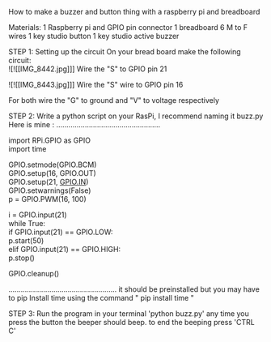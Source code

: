 How to make a buzzer and button thing with a raspberry pi and breadboard

Materials:
1 Raspberry pi and GPIO pin connector 
1 breadboard 
6 M to F wires
1 key studio button 
1 key studio active buzzer 


STEP 1: Setting up the circuit
On your  bread board make the following circuit:  
![![[IMG_8442.jpg]]]
Wire the "S" to GPIO pin 21


![![[IMG_8443.jpg]]]
Wire the "S" wire to GPIO pin 16

For both wire the "G" to ground and "V" to voltage respectively 

STEP 2:
Write a python script on your RasPi, I recommend naming it buzz.py 
Here is mine :
...................................................
	
import RPi.GPIO as GPIO  
import time  
  
GPIO.setmode(GPIO.BCM)  
GPIO.setup(16, GPIO.OUT)  
GPIO.setup(21, [GPIO.IN](http://GPIO.IN))  
GPIO.setwarnings(False)  
p = GPIO.PWM(16, 100)  
  
i = GPIO.input(21)  
while True:  
if GPIO.input(21) == GPIO.LOW:  
p.start(50)  
elif GPIO.input(21) == GPIO.HIGH:  
p.stop()  
  
GPIO.cleanup()

.....................................................
it should be preinstalled but you may have to pip Install time using the command
" pip install time "

STEP 3:
Run the program in your terminal
'python buzz.py'
any time you press the button the beeper should beep.
to end the beeping press 'CTRL C'